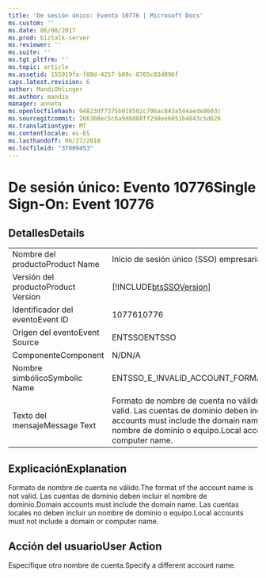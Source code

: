 ```yaml
---
title: 'De sesión único: Evento 10776 | Microsoft Docs'
ms.custom: ''
ms.date: 06/08/2017
ms.prod: biztalk-server
ms.reviewer: ''
ms.suite: ''
ms.tgt_pltfrm: ''
ms.topic: article
ms.assetid: 155919fa-f88d-4257-b09c-8765c83d896f
caps.latest.revision: 6
author: MandiOhlinger
ms.author: mandia
manager: anneta
ms.openlocfilehash: 94823df7375b918502c706ac843a544aede8603c
ms.sourcegitcommit: 266308ec5c6a9d8d80ff298ee6051b4843c5d626
ms.translationtype: MT
ms.contentlocale: es-ES
ms.lasthandoff: 06/27/2018
ms.locfileid: "37009453"
---
```

# <a name="single-sign-on-event-10776"></a><span data-ttu-id="c978e-102">De sesión único: Evento 10776</span><span class="sxs-lookup"><span data-stu-id="c978e-102">Single Sign-On: Event 10776</span></span>
## <a name="details"></a><span data-ttu-id="c978e-103">Detalles</span><span class="sxs-lookup"><span data-stu-id="c978e-103">Details</span></span>  
  
|                 |                                                                                                                                                       |
|-----------------|-------------------------------------------------------------------------------------------------------------------------------------------------------|
|  <span data-ttu-id="c978e-104">Nombre del producto</span><span class="sxs-lookup"><span data-stu-id="c978e-104">Product Name</span></span>   |                                                               <span data-ttu-id="c978e-105">Inicio de sesión único (SSO) empresarial</span><span class="sxs-lookup"><span data-stu-id="c978e-105">Enterprise Single Sign-On</span></span>                                                               |
| <span data-ttu-id="c978e-106">Versión del producto</span><span class="sxs-lookup"><span data-stu-id="c978e-106">Product Version</span></span> |                                              [!INCLUDE[btsSSOVersion](../includes/btsssoversion-md.md)]                                               |
|    <span data-ttu-id="c978e-107">Identificador del evento</span><span class="sxs-lookup"><span data-stu-id="c978e-107">Event ID</span></span>     |                                                                         <span data-ttu-id="c978e-108">10776</span><span class="sxs-lookup"><span data-stu-id="c978e-108">10776</span></span>                                                                         |
|  <span data-ttu-id="c978e-109">Origen del evento</span><span class="sxs-lookup"><span data-stu-id="c978e-109">Event Source</span></span>   |                                                                        <span data-ttu-id="c978e-110">ENTSSO</span><span class="sxs-lookup"><span data-stu-id="c978e-110">ENTSSO</span></span>                                                                         |
|    <span data-ttu-id="c978e-111">Componente</span><span class="sxs-lookup"><span data-stu-id="c978e-111">Component</span></span>    |                                                                          <span data-ttu-id="c978e-112">N/D</span><span class="sxs-lookup"><span data-stu-id="c978e-112">N/A</span></span>                                                                          |
|  <span data-ttu-id="c978e-113">Nombre simbólico</span><span class="sxs-lookup"><span data-stu-id="c978e-113">Symbolic Name</span></span>  |                                                            <span data-ttu-id="c978e-114">ENTSSO_E_INVALID_ACCOUNT_FORMAT</span><span class="sxs-lookup"><span data-stu-id="c978e-114">ENTSSO_E_INVALID_ACCOUNT_FORMAT</span></span>                                                            |
|  <span data-ttu-id="c978e-115">Texto del mensaje</span><span class="sxs-lookup"><span data-stu-id="c978e-115">Message Text</span></span>   | <span data-ttu-id="c978e-116">Formato de nombre de cuenta no válido.</span><span class="sxs-lookup"><span data-stu-id="c978e-116">The format of the account name is not valid.</span></span> <span data-ttu-id="c978e-117">Las cuentas de dominio deben incluir el nombre de dominio.</span><span class="sxs-lookup"><span data-stu-id="c978e-117">Domain accounts must include the domain name.</span></span> <span data-ttu-id="c978e-118">Las cuentas locales no deben incluir un nombre de dominio o equipo.</span><span class="sxs-lookup"><span data-stu-id="c978e-118">Local accounts must not include a domain or computer name.</span></span> |
  
## <a name="explanation"></a><span data-ttu-id="c978e-119">Explicación</span><span class="sxs-lookup"><span data-stu-id="c978e-119">Explanation</span></span>  
 <span data-ttu-id="c978e-120">Formato de nombre de cuenta no válido.</span><span class="sxs-lookup"><span data-stu-id="c978e-120">The format of the account name is not valid.</span></span> <span data-ttu-id="c978e-121">Las cuentas de dominio deben incluir el nombre de dominio.</span><span class="sxs-lookup"><span data-stu-id="c978e-121">Domain accounts must include the domain name.</span></span> <span data-ttu-id="c978e-122">Las cuentas locales no deben incluir un nombre de dominio o equipo.</span><span class="sxs-lookup"><span data-stu-id="c978e-122">Local accounts must not include a domain or computer name.</span></span>  
  
## <a name="user-action"></a><span data-ttu-id="c978e-123">Acción del usuario</span><span class="sxs-lookup"><span data-stu-id="c978e-123">User Action</span></span>  
 <span data-ttu-id="c978e-124">Especifique otro nombre de cuenta.</span><span class="sxs-lookup"><span data-stu-id="c978e-124">Specify a different account name.</span></span>